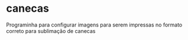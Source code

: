 # canecas
Programinha para configurar imagens para serem impressas no formato correto para sublimação de canecas
